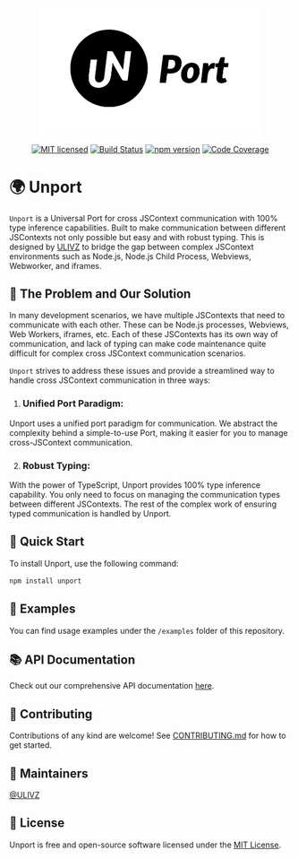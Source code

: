 <p align="center">
  <img alt="Unport Logo" src="./logo.png" width="400">
</p>

<div align="center">

[![MIT licensed][license-badge]][license-url]
[![Build Status][ci-badge]][ci-url]
[![npm version][npm-badge]][npm-url]
[![Code Coverage][code-coverage-badge]][code-coverage-url]

</div>

# 🌍 Unport

`Unport` is a Universal Port for cross JSContext communication with 100% type inference capabilities. Built to make communication between different JSContexts not only possible but easy and with robust typing. This is designed by [ULIVZ](https://github.com/ULIVZ) to bridge the gap between complex JSContext environments such as Node.js, Node.js Child Process, Webviews, Webworker, and iframes.

## 🚀 The Problem and Our Solution
In many development scenarios, we have multiple JSContexts that need to communicate with each other. These can be Node.js processes, Webviews, Web Workers, iframes, etc. Each of these JSContexts has its own way of communication, and lack of typing can make code maintenance quite difficult for complex cross JSContext communication scenarios.

`Unport` strives to address these issues and provide a streamlined way to handle cross JSContext communication in three ways:

1. ### Unified Port Paradigm:
Unport uses a unified port paradigm for communication. We abstract the complexity behind a simple-to-use Port, making it easier for you to manage cross-JSContext communication.

2. ### Robust Typing:
With the power of TypeScript, Unport provides 100% type inference capability. You only need to focus on managing the communication types between different JSContexts. The rest of the complex work of ensuring typed communication is handled by Unport.

## 🌈 Quick Start
To install Unport, use the following command:

```bash
npm install unport
```

## 🍕 Examples
 
You can find usage examples under the `/examples` folder of this repository.

## 📚 API Documentation

Check out our comprehensive API documentation [here](url-to-your-documentation).

## 👏 Contributing

Contributions of any kind are welcome! See [CONTRIBUTING.md](./CONTRIBUTING.md) for how to get started.

## 👥 Maintainers

[@ULIVZ](https://github.com/ULIVZ)

## 📜 License

Unport is free and open-source software licensed under the [MIT License](./LICENSE).

[license-badge]: https://img.shields.io/badge/license-MIT-blue.svg
[license-url]: ./LICENSE
[ci-badge]: https://github.com/ULIVZ/unport/actions/workflows/ci.yml/badge.svg
[ci-url]: https://github.com/ULIVZ/unport/actions/workflows/ci.yml
[npm-badge]: https://img.shields.io/npm/v/unport/latest?color=brightgreen
[npm-url]: https://www.npmjs.com/package/unport
[code-coverage-badge]: https://codecov.io/github/ULIVZ/unport/branch/main/graph/badge.svg
[code-coverage-url]: https://codecov.io/gh/ULIVZ/unport